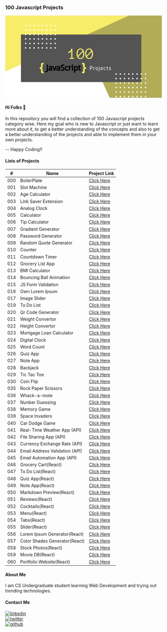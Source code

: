 ### 100 Javascript Projects

[![Banner](https://github.com/thisiskushal31/100-Javascript-Projects/blob/main/Assets/Banner.png?raw=true)](https://github.com/thisiskushal31/100-Javascript-Projects)

#### Hi Folks 👋

In this repository you will find a collection of 100 Javascript projects category wise. Here my goal who is new to Javascript or just want to learn more about it, to get a better understanding of the concepts and also to get a better understanding of the projects and able to implement them in your own projects.         

-- Happy Coding!!      

#### Lists of Projects

| # | Name   | Project Link |
| -- | ------------- | ------------- |
| 000 | BoilerPlate  | [Click Here](https://github.com/thisiskushal31/100-Javascript-Projects/blob/main/000-BoilerPlate) |
| 001 | Slot Machine  | [Click Here](https://github.com/thisiskushal31/100-Javascript-Projects/blob/main/001-Slot_Machine) |
| 002 | Age Calculator  | [Click Here](https://github.com/thisiskushal31/100-Javascript-Projects/blob/main/002-Age_Calculator)  |
| 003 | Link Saver Extension | [Click Here](https://github.com/thisiskushal31/100-Javascript-Projects/blob/main/003-Link_Saver_Extension)  |
| 004 | Analog Clock | [Click Here](https://github.com/thisiskushal31/100-Javascript-Projects/blob/main/004_Analog_Clock)  |
| 005 | Calculator | [Click Here](https://github.com/thisiskushal31/100-Javascript-Projects/blob/main/005-Calculator)  |
| 006 | Tip Calculator | [Click Here](https://github.com/thisiskushal31/100-Javascript-Projects/tree/main/006-Tip_Calculator)  |
| 007 | Gradient Generator | [Click Here](https://github.com/thisiskushal31/100-Javascript-Projects/blob/main)  |
| 008 | Password Generator | [Click Here](https://github.com/thisiskushal31/100-Javascript-Projects/blob/main)  |
| 009 | Random Quote Generator| [Click Here](https://github.com/thisiskushal31/100-Javascript-Projects/blob/main)  |
| 010 | Counter | [Click Here](https://github.com/thisiskushal31/100-Javascript-Projects/blob/main)  |
| 011 | Countdown Timer | [Click Here](https://github.com/thisiskushal31/100-Javascript-Projects/blob/main)  |
| 012 | Grocery List App | [Click Here](https://github.com/thisiskushal31/100-Javascript-Projects/blob/main)  |
| 013 | BMI Calculator | [Click Here](https://github.com/thisiskushal31/100-Javascript-Projects/blob/main)  |
| 014 | Bouncing Ball Animation | [Click Here](https://github.com/thisiskushal31/100-Javascript-Projects/blob/main)  |
| 015 | JS Form Validation | [Click Here](https://github.com/thisiskushal31/100-Javascript-Projects/blob/main)  |
| 016 | Own Lorem Ipsum | [Click Here](https://github.com/thisiskushal31/100-Javascript-Projects/blob/main)  |
| 017 | Image Slider | [Click Here](https://github.com/thisiskushal31/100-Javascript-Projects/blob/main)  |
| 019 | To Do List | [Click Here](https://github.com/thisiskushal31/100-Javascript-Projects/blob/main)  |
| 020 | Qr Code Generator | [Click Here](https://github.com/thisiskushal31/100-Javascript-Projects/blob/main)  |
| 021 | Weight Convertor | [Click Here](https://github.com/thisiskushal31/100-Javascript-Projects/blob/main)  |
| 022 | Height Convertor | [Click Here](https://github.com/thisiskushal31/100-Javascript-Projects/blob/main)  |
| 023 | Mortgage Loan Calculator | [Click Here](https://github.com/thisiskushal31/100-Javascript-Projects/blob/main)  |
| 024 | Digital Clock | [Click Here](https://github.com/thisiskushal31/100-Javascript-Projects/blob/main)  |
| 025 | Word Count | [Click Here](https://github.com/thisiskushal31/100-Javascript-Projects/blob/main)  |
| 026 | Quiz App | [Click Here](https://github.com/thisiskushal31/100-Javascript-Projects/blob/main)  |
| 027 | Note App | [Click Here](https://github.com/thisiskushal31/100-Javascript-Projects/blob/main)  |
| 028 | Backjack | [Click Here](https://github.com/thisiskushal31/100-Javascript-Projects/blob/main)  |
| 029 | Tic Tac Toe | [Click Here](https://github.com/thisiskushal31/100-Javascript-Projects/blob/main)  |
| 030 | Coin Flip | [Click Here](https://github.com/thisiskushal31/100-Javascript-Projects/blob/main)  |
| 035 | Rock Paper Scissors | [Click Here](https://github.com/thisiskushal31/100-Javascript-Projects/blob/main)  |
| 036 | Whack-a-mole | [Click Here](https://github.com/thisiskushal31/100-Javascript-Projects/blob/main)  |
| 037 | Nunber Guessing | [Click Here](https://github.com/thisiskushal31/100-Javascript-Projects/blob/main)  |
| 038 | Memory Game | [Click Here](https://github.com/thisiskushal31/100-Javascript-Projects/blob/main)  |
| 039 | Space Invaders | [Click Here](https://github.com/thisiskushal31/100-Javascript-Projects/blob/main)  |
| 040 | Car Dodge Game | [Click Here](https://github.com/thisiskushal31/100-Javascript-Projects/blob/main)  |
| 041 | Real-Time Weather App (API) | [Click Here](https://github.com/thisiskushal31/100-Javascript-Projects/blob/main)  |
| 042 | File Sharing App (API) | [Click Here](https://github.com/thisiskushal31/100-Javascript-Projects/blob/main)  |
| 043 | Currency Exchange Rate (API) | [Click Here](https://github.com/thisiskushal31/100-Javascript-Projects/blob/main)  |
| 044 | Email Address Validation (API) | [Click Here](https://github.com/thisiskushal31/100-Javascript-Projects/blob/main)  |
| 045 | Email Automation App (API) | [Click Here](https://github.com/thisiskushal31/100-Javascript-Projects/blob/main)  |
| 046 | Grocery Cart(React) | [Click Here](https://github.com/thisiskushal31/100-Javascript-Projects/blob/main)  |
| 047 | To Do List(React) | [Click Here](https://github.com/thisiskushal31/100-Javascript-Projects/blob/main)  |
| 048 | Quiz App(React) | [Click Here](https://github.com/thisiskushal31/100-Javascript-Projects/blob/main)  |
| 049 | Note App(React) | [Click Here](https://github.com/thisiskushal31/100-Javascript-Projects/blob/main)  |
| 050 | Markdown Preview(React) | [Click Here](https://github.com/thisiskushal31/100-Javascript-Projects/blob/main)  |
| 051 | Reviews(React) | [Click Here](https://github.com/thisiskushal31/100-Javascript-Projects/blob/main)  |
| 052 | Cocktails(React) | [Click Here](https://github.com/thisiskushal31/100-Javascript-Projects/blob/main)  |
| 053 | Menu(React) | [Click Here](https://github.com/thisiskushal31/100-Javascript-Projects/blob/main)  |
| 054 | Tabs(React) | [Click Here](https://github.com/thisiskushal31/100-Javascript-Projects/blob/main)  |
| 055 | Slider(React) | [Click Here](https://github.com/thisiskushal31/100-Javascript-Projects/blob/main)  |
| 056 | Lorem Ipsum Generator(React) | [Click Here](https://github.com/thisiskushal31/100-Javascript-Projects/blob/main)  |
| 057 | Color Shades Generator(React) | [Click Here](https://github.com/thisiskushal31/100-Javascript-Projects/blob/main)  |
| 058 | Stock Photos(React) | [Click Here](https://github.com/thisiskushal31/100-Javascript-Projects/blob/main)  |
| 059 | Movie DB(React) | [Click Here](https://github.com/thisiskushal31/100-Javascript-Projects/blob/main)  |
| 060 | Portfolio Website(React) | [Click Here](https://github.com/thisiskushal31/100-Javascript-Projects/blob/main)  |

#### About Me

I am CS Undergraduate student learning Web Development and trying out trending technologies.      

#### Contact Me

[![linkedin](https://img.shields.io/badge/linkedin-0A66C2?style=for-the-badge&logo=linkedin&logoColor=white)](https://www.linkedin.com/in/thisiskushalgupta/)      
[![twitter](https://img.shields.io/badge/twitter-1DA1F2?style=for-the-badge&logo=twitter&logoColor=white)](https://twitter.com/thisis_kushal)      
[![github](https://img.shields.io/badge/github-0d1117?style=for-the-badge&logo=github&logoColor=white)](https://github.com/thisiskushal31/)             